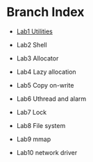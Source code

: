
# Branch Index

- [Lab1 Utilities](https://github.com/zhayujie/xv6-riscv-fall19/tree/util)

- Lab2 Shell

- Lab3 Allocator

- Lab4 Lazy allocation

- Lab5 Copy on-write

- Lab6 Uthread and alarm

- Lab7 Lock

- Lab8 File system

- Lab9 mmap

- Lab10 network driver